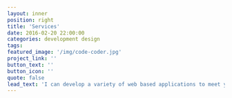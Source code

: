 ```yaml
---
layout: inner
position: right
title: 'Services'
date: 2016-02-20 22:00:00
categories: development design
tags:
featured_image: '/img/code-coder.jpg'
project_link: ''
button_text: ''
button_icon: ''
quote: false
lead_text: 'I can develop a variety of web based applications to meet your needs, from complex web applications to simple static websites. We can connect all your applications into one application to increase efficiency. I specialize in creating web applications built upon the Angular framework and .NET Core. Any applications built will be secure and scale to meet the needs of your business.'
---
```


